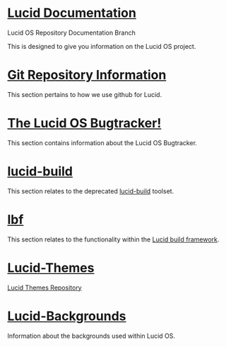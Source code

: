 [Lucid Documentation](/README.md)
=====

Lucid OS Repository Documentation Branch

This is designed to give you information on the Lucid OS project.

[Git Repository Information](git/README.md)
=====
This section pertains to how we use github for Lucid.


[The Lucid OS Bugtracker!](lob/README.md)
=====
This section contains information about the Lucid OS Bugtracker.

[lucid-build](lucid-build/README.md)
=====
This section relates to the deprecated [lucid-build](https://github.com/edge226/lucid/tree/lucid-build) toolset.

[lbf](lbf/README.md)
=====
This section relates to the functionality within the [Lucid build framework](https://github.com/edge226/lucid/tree/lbf).

[Lucid-Themes](Lucid-Themes/README.md)
=====
[Lucid Themes Repository](https://github.com/edge226/lucid-themes)

[Lucid-Backgrounds](Lucid-Backgrounds/README.md)
=====
Information about the backgrounds used within Lucid OS.